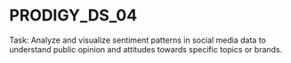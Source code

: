 # PRODIGY_DS_04
Task: Analyze and visualize sentiment patterns in social media data to understand public opinion and attitudes towards specific topics or brands.
